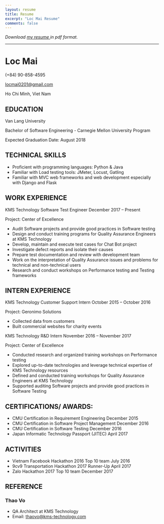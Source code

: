 ```yaml
---
layout: resume
title: Resume
excerpt: "Loc Mai Resume"
comments: false
---
```

*Download <a href="../assets/resume/Resume_LocMai.pdf" target="_blank">my resume </a> in pdf format.*

---

# Loc Mai
(+84) 90-858-4595

locmai0201@gmail.com 

Ho Chi Minh, Viet Nam

## EDUCATION
Van Lang University
	             	
Bachelor of Software Engineering - Carnegie Mellon University Program

Expected Graduation Date:  August 2018	

## TECHNICAL SKILLS
* Proficient with programming languages: Python & Java
* Familiar with Load testing tools: JMeter, Locust, Gatling
* Familiar with MVC web frameworks and web development especially with Django and Flask

## WORK EXPERIENCE

KMS Technology 		Software Test Engineer	December 2017 – Present

Project: Center of Excellence
* Audit Software projects and provide good practices in Software testing
* Design and conduct training programs for Quality Assurance Engineers at KMS Technology
* Develop, maintain and execute test cases for Chat Bot project
* Investigate defect reports and isolate their causes
* Prepare test documentation and review with development team
* Work on the interpretation of Quality Assurance issues and problems for technical and non-technical users
* Research and conduct workshops on Performance testing and Testing frameworks  

## INTERN EXPERIENCE
KMS Technology		Customer Support Intern	October 2015 – October 2016

Project: Geronimo Solutions
* Collected data from customers
* Built commercial websites for charity events

KMS Technology		R&D Intern			November 2016 – November 2017

Project: Center of Excellence
* Conducted research and organized training workshops on Performance testing
* Explored up-to-date technologies and leverage technical expertise of KMS Technology resources
* Defined and conducted training workshops for Quality Assurance Engineers at KMS Technology
* Supported auditing Software projects and provide good practices in Software Testing

## CERTIFICATIONS/ AWARDS:
* CMU Certification in Requirement Engineering 				December 2015	
* CMU Certification in Software Project Management			December 2016
* CMU Certification in Software Testing 					December 2016		
* Japan Informatic Technology Passport (JITEC)				April 2017

## ACTIVITIES
* Vietnam Facebook Hackathon 2016		Top 10 team		July 2016
* 9cv9 Transportation Hackathon 2017		Runner-Up		April 2017 
* Zalo Hackathon 2017				Top 10 team		December 2017

## REFERENCE
### Thao Vo
* QA Architect at KMS Technology
* Email: thaovo@kms-technology.com 




